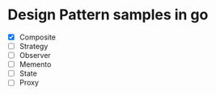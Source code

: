 # Design Pattern samples in go 

- [x] Composite
- [ ] Strategy
- [ ] Observer
- [ ] Memento
- [ ] State
- [ ] Proxy
